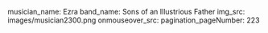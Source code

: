 musician_name: Ezra
band_name: Sons of an Illustrious Father
img_src: images/musician2300.png
onmouseover_src: 
pagination_pageNumber: 223